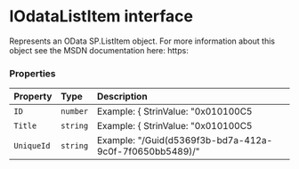 # IOdataListItem interface





Represents an OData SP.ListItem object. For more information about this object 
see the MSDN documentation here: 
https:




### Properties

| Property	   | Type	| Description|
|:-------------|:-------|:-----------|
|`ID`      | `number` | Example: { StrinValue: "0x010100C5 |
|`Title`      | `string` | Example: { StrinValue: "0x010100C5 |
|`UniqueId`      | `string` | Example: "/Guid(d5369f3b-bd7a-412a-9c0f-7f0650bb5489)/" |




